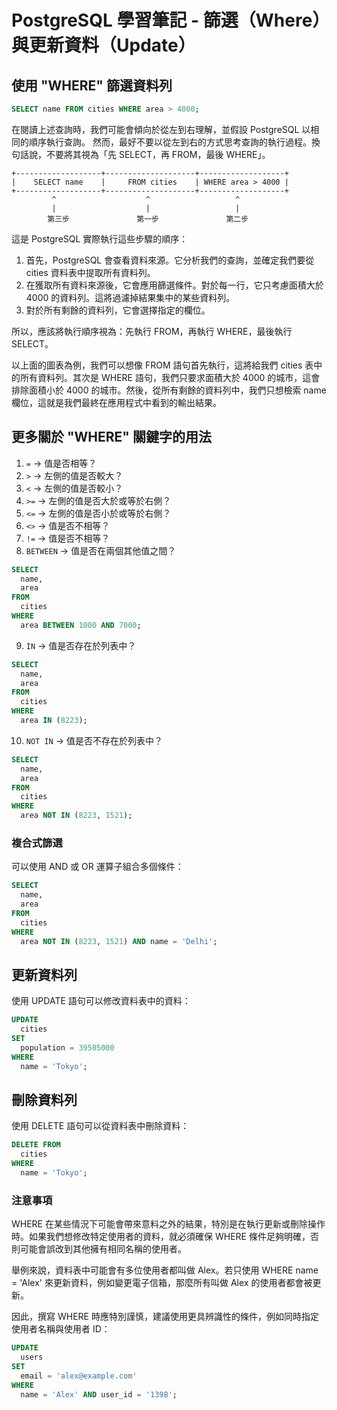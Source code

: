 # PostgreSQL 學習筆記 - 篩選（Where）與更新資料（Update）

## 使用 "WHERE" 篩選資料列

```sql
SELECT name FROM cities WHERE area > 4000;
```

在閱讀上述查詢時，我們可能會傾向於從左到右理解，並假設 PostgreSQL 以相同的順序執行查詢。
然而，最好不要以從左到右的方式思考查詢的執行過程。換句話說，不要將其視為「先 SELECT，再 FROM，最後 WHERE」。

```
+-------------------+--------------------+-------------------+
|    SELECT name    |     FROM cities    | WHERE area > 4000 |
+-------------------+--------------------+-------------------+
         ^                    ^                   ^
         |                    |                   |
        第三步               第一步               第二步       
```

這是 PostgreSQL 實際執行這些步驟的順序：
1. 首先，PostgreSQL 會查看資料來源。它分析我們的查詢，並確定我們要從 cities 資料表中提取所有資料列。
2. 在獲取所有資料來源後，它會應用篩選條件。對於每一行，它只考慮面積大於 4000 的資料列。這將過濾掉結果集中的某些資料列。
3. 對於所有剩餘的資料列，它會選擇指定的欄位。

所以，應該將執行順序視為：先執行 FROM，再執行 WHERE，最後執行 SELECT。

以上面的圖表為例，我們可以想像 FROM 語句首先執行，這將給我們 cities 表中的所有資料列。其次是 WHERE 語句，我們只要求面積大於 4000 的城市，這會排除面積小於 4000 的城市。然後，從所有剩餘的資料列中，我們只想檢索 name 欄位，這就是我們最終在應用程式中看到的輸出結果。

## 更多關於 "WHERE" 關鍵字的用法

1. `=` -> 值是否相等？
2. `>` -> 左側的值是否較大？
3. `<` -> 左側的值是否較小？
4. `>=` -> 左側的值是否大於或等於右側？
5. `<=` -> 左側的值是否小於或等於右側？
6. `<>` -> 值是否不相等？
7. `!=` -> 值是否不相等？
8. `BETWEEN` -> 值是否在兩個其他值之間？

```sql
SELECT
  name,
  area
FROM
  cities
WHERE
  area BETWEEN 1000 AND 7000;
```

9. `IN` -> 值是否存在於列表中？
```sql
SELECT
  name,
  area
FROM
  cities
WHERE
  area IN (8223);
```

10. `NOT IN` -> 值是否不存在於列表中？
```sql
SELECT
  name,
  area
FROM
  cities
WHERE
  area NOT IN (8223, 1521);
```

### 複合式篩選

可以使用 AND 或 OR 運算子組合多個條件：

```sql
SELECT
  name,
  area
FROM
  cities
WHERE
  area NOT IN (8223, 1521) AND name = 'Delhi';
```

## 更新資料列

使用 UPDATE 語句可以修改資料表中的資料：

```sql
UPDATE
  cities
SET
  population = 39505000
WHERE
  name = 'Tokyo';
```

## 刪除資料列

使用 DELETE 語句可以從資料表中刪除資料：

```sql
DELETE FROM
  cities
WHERE
  name = 'Tokyo';
```

### 注意事項

WHERE 在某些情況下可能會帶來意料之外的結果，特別是在執行更新或刪除操作時。如果我們想修改特定使用者的資料，就必須確保 WHERE 條件足夠明確，否則可能會誤改到其他擁有相同名稱的使用者。

舉例來說，資料表中可能會有多位使用者都叫做 Alex。若只使用 WHERE name = 'Alex' 來更新資料，例如變更電子信箱，那麼所有叫做 Alex 的使用者都會被更新。

因此，撰寫 WHERE 時應特別謹慎，建議使用更具辨識性的條件，例如同時指定使用者名稱與使用者 ID：

```sql
UPDATE
  users
SET
  email = 'alex@example.com'
WHERE
  name = 'Alex' AND user_id = '1398';
```
